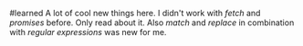#learned
A lot of cool new things here. I didn't work with *fetch* and *promises* before. Only read about it. Also *match* and 
*replace* in combination with *regular expressions* was new for me. 